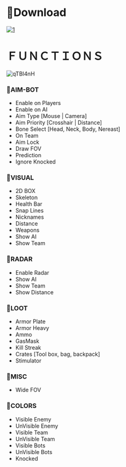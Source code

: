 # 📁Download
[![1](https://camo.githubusercontent.com/95494bb6e36e71268cffe96fb9aca58fa4770519e9120736db7e580c890cd73d/68747470733a2f2f692e696d6775722e636f6d2f305555787a63392e706e67)]()

# ＦＵＮＣＴＩＯＮＳ
![qTBI4nH](https://github.com/user-attachments/assets/0ffabc7d-9df3-418b-8b22-720957549fa6)

### 📌AIM-BOT

  - Enable on Players
  -  Enable on AI
  -  Aim Type [Mouse | Camera]
  -  Aim Priority [Crosshair | Distance]
  -  Bone Select [Head, Neck, Body, Nereast]
  -  On Team
  -  Aim Lock
  -  Draw FOV
  - Prediction
  -  Ignore Knocked

### 📌VISUAL

- 2D BOX
- Skeleton
- Health Bar
- Snap Lines
- Nicknames
- Distance
- Weapons
- Show AI
- Show Team


### 📌RADAR

-  Enable Radar
-  Show AI
-  Show Team
-  Show Distance


### 📌LOOT

  - Armor Plate
  - Armor Heavy
  - Ammo
  - GasMask
  - Kill Streak
  - Crates [Tool box, bag, backpack]
  - Stimulator


### 📌MISC

  -  Wide FOV

### 📌COLORS

  - Visible Enemy
  - UnVisible Enemy
  - Visible Team
  - UnVisible Team
  - Visible Bots
  - UnVisible Bots
  - Knocked


